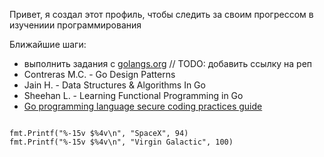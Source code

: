 Привет, я создал этот профиль, чтобы следить за своим прогрессом в изучениии программирования

Ближайшие шаги:

* выполнить задания с [golangs.org](https://golangs.org) // TODO: добавить ссылку на реп
* Contreras M.C. - Go Design Patterns
* Jain H. - Data Structures & Algorithms In Go
* Sheehan L. - Learning Functional Programming in Go
* [Go programming language secure coding practices guide](https://checkmarx.gitbooks.io/go-scp/)

````

fmt.Printf("%-15v $%4v\n", "SpaceX", 94)
fmt.Printf("%-15v $%4v\n", "Virgin Galactic", 100)

````

